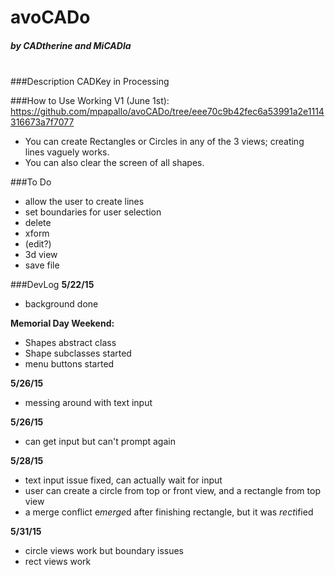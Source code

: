 # avoCADo
##### by CADtherine and MiCADla

<br>
###Description 
CADKey in Processing

###How to Use
Working V1 (June 1st): https://github.com/mpapallo/avoCADo/tree/eee70c9b42fec6a53991a2e1114316673a7f7077
- You can create Rectangles or Circles in any of the 3 views; creating lines vaguely works.
- You can also clear the screen of all shapes.

###To Do
- allow the user to create lines
- set boundaries for user selection
- delete
- xform
- (edit?)
- 3d view
- save file

###DevLog
<b>5/22/15</b>
- background done

<b>Memorial Day Weekend:</b>
- Shapes abstract class
- Shape subclasses started
- menu buttons started

<b>5/26/15</b>
- messing around with text input

<b>5/26/15</b>
- can get input but can't prompt again

<b>5/28/15</b>
- text input issue fixed, can actually wait for input
- user can create a circle from top or front view, and a rectangle from top view
- a merge conflict e<i>merge</i>d after finishing rectangle, but it was <i>rect</i>ified

<b>5/31/15</b>
- circle views work but boundary issues
- rect views work
